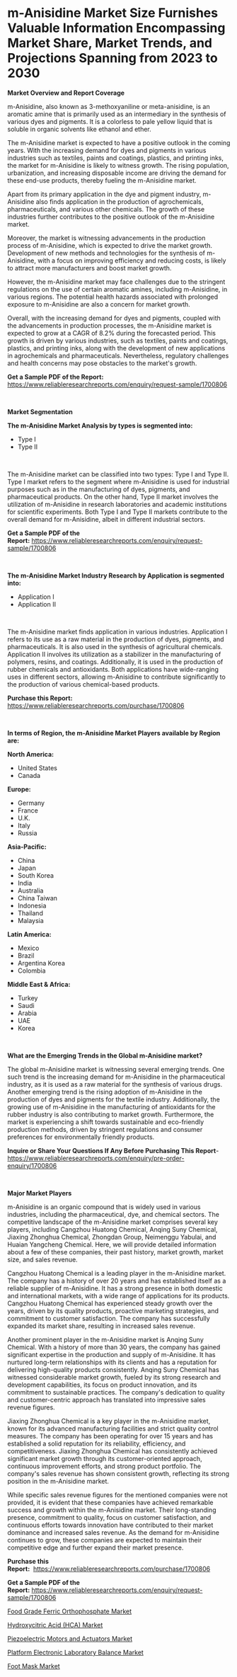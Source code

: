 <p><h1>m-Anisidine Market Size Furnishes Valuable Information Encompassing Market Share, Market Trends, and Projections Spanning from 2023 to 2030</h1></p><p><strong>Market Overview and Report Coverage</strong></p>
<p><p>m-Anisidine, also known as 3-methoxyaniline or meta-anisidine, is an aromatic amine that is primarily used as an intermediary in the synthesis of various dyes and pigments. It is a colorless to pale yellow liquid that is soluble in organic solvents like ethanol and ether.</p><p>The m-Anisidine market is expected to have a positive outlook in the coming years. With the increasing demand for dyes and pigments in various industries such as textiles, paints and coatings, plastics, and printing inks, the market for m-Anisidine is likely to witness growth. The rising population, urbanization, and increasing disposable income are driving the demand for these end-use products, thereby fueling the m-Anisidine market.</p><p>Apart from its primary application in the dye and pigment industry, m-Anisidine also finds application in the production of agrochemicals, pharmaceuticals, and various other chemicals. The growth of these industries further contributes to the positive outlook of the m-Anisidine market.</p><p>Moreover, the market is witnessing advancements in the production process of m-Anisidine, which is expected to drive the market growth. Development of new methods and technologies for the synthesis of m-Anisidine, with a focus on improving efficiency and reducing costs, is likely to attract more manufacturers and boost market growth.</p><p>However, the m-Anisidine market may face challenges due to the stringent regulations on the use of certain aromatic amines, including m-Anisidine, in various regions. The potential health hazards associated with prolonged exposure to m-Anisidine are also a concern for market growth.</p><p>Overall, with the increasing demand for dyes and pigments, coupled with the advancements in production processes, the m-Anisidine market is expected to grow at a CAGR of 8.2% during the forecasted period. This growth is driven by various industries, such as textiles, paints and coatings, plastics, and printing inks, along with the development of new applications in agrochemicals and pharmaceuticals. Nevertheless, regulatory challenges and health concerns may pose obstacles to the market's growth.</p></p>
<p><strong>Get a Sample PDF of the Report:</strong> <a href="https://www.reliableresearchreports.com/enquiry/request-sample/1700806">https://www.reliableresearchreports.com/enquiry/request-sample/1700806</a></p>
<p>&nbsp;</p>
<p><strong>Market Segmentation</strong></p>
<p><strong>The m-Anisidine Market Analysis by types is segmented into:</strong></p>
<p><ul><li>Type I</li><li>Type II</li></ul></p>
<p>&nbsp;</p>
<p><p>The m-Anisidine market can be classified into two types: Type I and Type II. Type I market refers to the segment where m-Anisidine is used for industrial purposes such as in the manufacturing of dyes, pigments, and pharmaceutical products. On the other hand, Type II market involves the utilization of m-Anisidine in research laboratories and academic institutions for scientific experiments. Both Type I and Type II markets contribute to the overall demand for m-Anisidine, albeit in different industrial sectors.</p></p>
<p><strong>Get a Sample PDF of the Report:</strong>&nbsp;<a href="https://www.reliableresearchreports.com/enquiry/request-sample/1700806">https://www.reliableresearchreports.com/enquiry/request-sample/1700806</a></p>
<p>&nbsp;</p>
<p><strong>The m-Anisidine Market Industry Research by Application is segmented into:</strong></p>
<p><ul><li>Application I</li><li>Application II</li></ul></p>
<p>&nbsp;</p>
<p><p>The m-Anisidine market finds application in various industries. Application I refers to its use as a raw material in the production of dyes, pigments, and pharmaceuticals. It is also used in the synthesis of agricultural chemicals. Application II involves its utilization as a stabilizer in the manufacturing of polymers, resins, and coatings. Additionally, it is used in the production of rubber chemicals and antioxidants. Both applications have wide-ranging uses in different sectors, allowing m-Anisidine to contribute significantly to the production of various chemical-based products.</p></p>
<p><strong>Purchase this Report:</strong>&nbsp; <a href="https://www.reliableresearchreports.com/purchase/1700806">https://www.reliableresearchreports.com/purchase/1700806</a></p>
<p>&nbsp;</p>
<p><strong>In terms of Region, the m-Anisidine Market Players available by Region are:</strong></p>
<p>
    <p> <strong> North America: </strong>
        <ul>
            <li>United States</li>
            <li>Canada</li>
        </ul>
        </p> 
    <p> <strong> Europe: </strong>
        <ul>
            <li>Germany</li>
            <li>France</li>
            <li>U.K.</li>
            <li>Italy</li>
            <li>Russia</li>
        </ul>
        </p> 
    <p> <strong> Asia-Pacific: </strong>
        <ul>
            <li>China</li>
            <li>Japan</li>
            <li>South Korea</li>
            <li>India</li>
            <li>Australia</li>
            <li>China Taiwan</li>
            <li>Indonesia</li>
            <li>Thailand</li>
            <li>Malaysia</li>
        </ul>
        </p> 
    <p> <strong> Latin America: </strong>
        <ul>
            <li>Mexico</li>
            <li>Brazil</li>
            <li>Argentina Korea</li>
            <li>Colombia</li>
        </ul>
        </p> 
    <p> <strong> Middle East & Africa: </strong>
        <ul>
            <li>Turkey</li>
            <li>Saudi</li>
            <li>Arabia</li>
            <li>UAE</li>
            <li>Korea</li>
        </ul>
    </p>
    </p>
<p>&nbsp;</p>
<p><strong>What are the Emerging Trends in the Global m-Anisidine market?</strong></p>
<p><p>The global m-Anisidine market is witnessing several emerging trends. One such trend is the increasing demand for m-Anisidine in the pharmaceutical industry, as it is used as a raw material for the synthesis of various drugs. Another emerging trend is the rising adoption of m-Anisidine in the production of dyes and pigments for the textile industry. Additionally, the growing use of m-Anisidine in the manufacturing of antioxidants for the rubber industry is also contributing to market growth. Furthermore, the market is experiencing a shift towards sustainable and eco-friendly production methods, driven by stringent regulations and consumer preferences for environmentally friendly products.</p></p>
<p><strong>Inquire or Share Your Questions If Any Before Purchasing This Report</strong>- <a href="https://www.reliableresearchreports.com/enquiry/pre-order-enquiry/1700806">https://www.reliableresearchreports.com/enquiry/pre-order-enquiry/1700806</a></p>
<p>&nbsp;</p>
<p><strong>Major Market Players</strong></p>
<p><p>m-Anisidine is an organic compound that is widely used in various industries, including the pharmaceutical, dye, and chemical sectors. The competitive landscape of the m-Anisidine market comprises several key players, including Cangzhou Huatong Chemical, Anqing Suny Chemical, Jiaxing Zhonghua Chemical, Zhongdan Group, Neimenggu Yabulai, and Huaian Yangcheng Chemical. Here, we will provide detailed information about a few of these companies, their past history, market growth, market size, and sales revenue.</p><p>Cangzhou Huatong Chemical is a leading player in the m-Anisidine market. The company has a history of over 20 years and has established itself as a reliable supplier of m-Anisidine. It has a strong presence in both domestic and international markets, with a wide range of applications for its products. Cangzhou Huatong Chemical has experienced steady growth over the years, driven by its quality products, proactive marketing strategies, and commitment to customer satisfaction. The company has successfully expanded its market share, resulting in increased sales revenue.</p><p>Another prominent player in the m-Anisidine market is Anqing Suny Chemical. With a history of more than 30 years, the company has gained significant expertise in the production and supply of m-Anisidine. It has nurtured long-term relationships with its clients and has a reputation for delivering high-quality products consistently. Anqing Suny Chemical has witnessed considerable market growth, fueled by its strong research and development capabilities, its focus on product innovation, and its commitment to sustainable practices. The company's dedication to quality and customer-centric approach has translated into impressive sales revenue figures.</p><p>Jiaxing Zhonghua Chemical is a key player in the m-Anisidine market, known for its advanced manufacturing facilities and strict quality control measures. The company has been operating for over 15 years and has established a solid reputation for its reliability, efficiency, and competitiveness. Jiaxing Zhonghua Chemical has consistently achieved significant market growth through its customer-oriented approach, continuous improvement efforts, and strong product portfolio. The company's sales revenue has shown consistent growth, reflecting its strong position in the m-Anisidine market.</p><p>While specific sales revenue figures for the mentioned companies were not provided, it is evident that these companies have achieved remarkable success and growth within the m-Anisidine market. Their long-standing presence, commitment to quality, focus on customer satisfaction, and continuous efforts towards innovation have contributed to their market dominance and increased sales revenue. As the demand for m-Anisidine continues to grow, these companies are expected to maintain their competitive edge and further expand their market presence.</p></p>
<p><strong>Purchase this Report:</strong>&nbsp;&nbsp;<a href="https://www.reliableresearchreports.com/purchase/1700806">https://www.reliableresearchreports.com/purchase/1700806</a></p>
<p></p>
<p><strong>Get a Sample PDF of the Report:</strong>&nbsp;<a href="https://www.reliableresearchreports.com/enquiry/request-sample/1700806">https://www.reliableresearchreports.com/enquiry/request-sample/1700806</a></p>
<p><p><a href="https://www.linkedin.com/pulse/food-grade-ferric-orthophosphate-market-insights-players-y64cf/">Food Grade Ferric Orthophosphate Market</a></p><p><a href="https://www.linkedin.com/pulse/hydroxycitric-acid-hca-market-share-amp-new-trends-analysis-9iplf/">Hydroxycitric Acid (HCA) Market</a></p><p><a href="https://medium.com/@stephenarmstrong52/piezoelectric-motors-and-actuators-market-research-report-its-history-and-forecast-2023-to-2030-636a67d6bb32">Piezoelectric Motors and Actuators Market</a></p><p><a href="https://medium.com/@stephenstevens11/platform-electronic-laboratory-balance-market-insights-into-market-cagr-market-trends-and-growth-f831c7e42827">Platform Electronic Laboratory Balance Market</a></p><p><a href="https://www.linkedin.com/pulse/foot-mask-market-challenges-opportunities-growth-drivers-major-4u8gf/">Foot Mask Market</a></p></p>